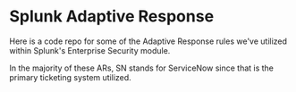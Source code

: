 # Splunk Adaptive Response
Here is a code repo for some of the Adaptive Response rules we've utilized within Splunk's Enterprise Security module.

In the majority of these ARs, SN stands for ServiceNow since that is the primary ticketing system utilized.
